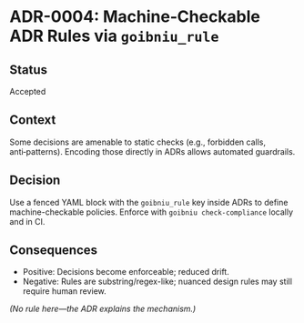 # ADR-0004: Machine‑Checkable ADR Rules via `goibniu_rule`

## Status
Accepted

## Context
Some decisions are amenable to static checks (e.g., forbidden calls,
anti‑patterns). Encoding those directly in ADRs allows automated guardrails.

## Decision
Use a fenced YAML block with the `goibniu_rule` key inside ADRs to define
machine-checkable policies. Enforce with `goibniu check-compliance` locally and
in CI.

## Consequences
- Positive: Decisions become enforceable; reduced drift.
- Negative: Rules are substring/regex-like; nuanced design rules may still
  require human review.

*(No rule here—the ADR explains the mechanism.)*
